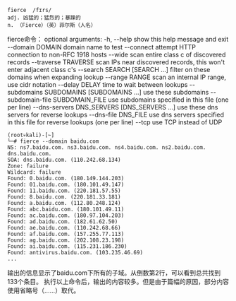 ```text
fierce  /fɪrs/
adj. 凶猛的；猛烈的；暴躁的
n. （Fierce）（英）菲尔斯（人名）
```

fierce命令：
optional arguments:
  -h, --help            show this help message and exit
  --domain DOMAIN       domain name to test
  --connect             attempt HTTP connection to non-RFC 1918 hosts
  --wide                scan entire class c of discovered records
  --traverse TRAVERSE   scan IPs near discovered records, this won't enter adjacent class c's
  --search SEARCH [SEARCH ...]
                        filter on these domains when expanding lookup
  --range RANGE         scan an internal IP range, use cidr notation
  --delay DELAY         time to wait between lookups
  --subdomains SUBDOMAINS [SUBDOMAINS ...]
                        use these subdomains
  --subdomain-file SUBDOMAIN_FILE
                        use subdomains specified in this file (one per line)
  --dns-servers DNS_SERVERS [DNS_SERVERS ...]
                        use these dns servers for reverse lookups
  --dns-file DNS_FILE   use dns servers specified in this file for reverse lookups (one per line)
  --tcp                 use TCP instead of UDP
  
  
```shell script
(root💀kali)-[~]
└─# fierce --domain baidu.com
NS: ns7.baidu.com. ns3.baidu.com. ns4.baidu.com. ns2.baidu.com. dns.baidu.com.
SOA: dns.baidu.com. (110.242.68.134)
Zone: failure
Wildcard: failure
Found: 0.baidu.com. (180.149.144.203)
Found: 01.baidu.com. (180.101.49.147)
Found: 11.baidu.com. (220.181.57.55)
Found: 8.baidu.com. (220.181.33.181)
Found: a.baidu.com. (112.80.248.124)
Found: abc.baidu.com. (180.101.49.11)
Found: ac.baidu.com. (180.97.104.203)
Found: ad.baidu.com. (182.61.62.50)
Found: ae.baidu.com. (110.242.68.66)
Found: af.baidu.com. (157.255.77.113)
Found: ag.baidu.com. (202.108.23.198)
Found: ai.baidu.com. (115.231.186.230)
Found: antivirus.baidu.com. (103.235.46.69)
...
```  
输出的信息显示了baidu.com下所有的子域。从倒数第2行，可以看到总共找到133个条目。
执行以上命令后，输出的内容较多。但是由于篇幅的原因，部分内容使用省略号（……）取代。
